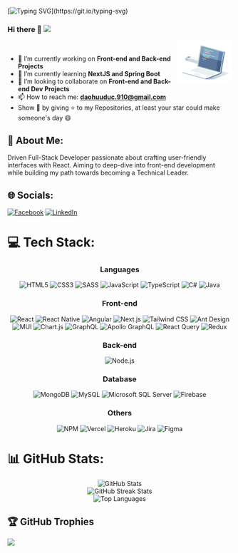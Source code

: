 [![Typing SVG](https://readme-typing-svg.demolab.com?font=Fira+Code&size=19&duration=2000&pause=4000&random=false&width=435&lines=I'm+Dao+Huu+Duc+(Full-Stack+Developer).)](https://git.io/typing-svg)
### Hi there 👋 [![](https://visitcount.itsvg.in/api?id=kaizer7121&icon=2&color=1)](https://visitcount.itsvg.in)

<img align='right' src="./images/coding.gif" width="25%">
<br>

- 🔭 I’m currently working on **Front-end and Back-end Projects**
- 🌱 I’m currently learning **NextJS and Spring Boot**
- 👯 I’m looking to collaborate on **Front-end and Back-end Dev Projects**
- 📫 How to reach me: **daohuuduc.910@gmail.com**
- Show 💙 by giving ⭐ to my Repositories, at least your star could make someone's day 😄


## 💫 About Me:
Driven Full-Stack Developer passionate about crafting user-friendly interfaces with React. Aiming to deep-dive into front-end development while building my path towards becoming a Technical Leader.

## 🌐 Socials:
[![Facebook](https://img.shields.io/badge/Facebook-%231877F2.svg?logo=Facebook&logoColor=white)](https://facebook.com/daohuuduc.910/) [![LinkedIn](https://img.shields.io/badge/LinkedIn-%230077B5.svg?logo=linkedin&logoColor=white)](https://linkedin.com/in/harry1237/)

# 💻 Tech Stack:
<div align='center'>
 <h3>Languages</h3>
  <img src="https://img.shields.io/badge/html5-%23E34F26.svg?style=for-the-badge&logo=html5&logoColor=white" alt="HTML5">
  <img src="https://img.shields.io/badge/css3-%231572B6.svg?style=for-the-badge&logo=css3&logoColor=white" alt="CSS3">
  <img src="https://img.shields.io/badge/SASS-hotpink.svg?style=for-the-badge&logo=SASS&logoColor=white" alt="SASS">
  <img src="https://img.shields.io/badge/javascript-%23323330.svg?style=for-the-badge&logo=javascript&logoColor=%23F7DF1E" alt="JavaScript">
  <img src="https://img.shields.io/badge/typescript-%23007ACC.svg?style=for-the-badge&logo=typescript&logoColor=white" alt="TypeScript">
  <img src="https://img.shields.io/badge/c%23-%23239120.svg?style=for-the-badge&logo=csharp&logoColor=white" alt="C#"> 
  <img src="https://img.shields.io/badge/java-%23ED8B00.svg?style=for-the-badge&logo=openjdk&logoColor=white" alt="Java">
</div>

<div align='center'>
  <h3>Front-end</h3>
  <img src="https://img.shields.io/badge/react-%2320232a.svg?style=for-the-badge&logo=react&logoColor=%2361DAFB" alt="React">
  <img src="https://img.shields.io/badge/react_native-%2320232a.svg?style=for-the-badge&logo=react&logoColor=%2361DAFB" alt="React Native">
  <img src="https://img.shields.io/badge/angular-%23DD0031.svg?style=for-the-badge&logo=angular&logoColor=white" alt="Angular">
  <img src="https://img.shields.io/badge/Next-black?style=for-the-badge&logo=next.js&logoColor=white" alt="Next.js">
  <img src="https://img.shields.io/badge/tailwindcss-%2338B2AC.svg?style=for-the-badge&logo=tailwind-css&logoColor=white" alt="Tailwind CSS">
  <img src="https://img.shields.io/badge/-AntDesign-%230170FE?style=for-the-badge&logo=ant-design&logoColor=white" alt="Ant Design">
  <img src="https://img.shields.io/badge/MUI-%230081CB.svg?style=for-the-badge&logo=mui&logoColor=white" alt="MUI">
  <img src="https://img.shields.io/badge/chart.js-F5788D.svg?style=for-the-badge&logo=chart.js&logoColor=white" alt="Chart.js">
  <img src="https://img.shields.io/badge/GraphQL-%23E10098?style=for-the-badge&logo=graphql&logoColor=white" alt="GraphQL">
  <img src="https://img.shields.io/badge/-ApolloGraphQL-311C87?style=for-the-badge&logo=apollo-graphql&logoColor=white" alt="Apollo GraphQL">
  <img src="https://img.shields.io/badge/-React%20Query-FF4154?style=for-the-badge&logo=react-query&logoColor=white" alt="React Query">
  <img src="https://img.shields.io/badge/redux-%23593d88.svg?style=for-the-badge&logo=redux&logoColor=white" alt="Redux"> 
</div>

<div align='center'>
  <h3>Back-end</h3>
  <img src="https://img.shields.io/badge/node.js-6DA55F?style=for-the-badge&logo=node.js&logoColor=white" alt="Node.js">
</div>

<div align='center'>
  <h3>Database</h3>
  <img src="https://img.shields.io/badge/MongoDB-%234ea94b.svg?style=for-the-badge&logo=mongodb&logoColor=white" alt="MongoDB">
  <img src="https://img.shields.io/badge/mysql-%2300000f.svg?style=for-the-badge&logo=mysql&logoColor=white" alt="MySQL">
  <img src="https://img.shields.io/badge/Microsoft%20SQL%20Server-CC2927?style=for-the-badge&logo=microsoft%20sql%20server&logoColor=white" alt="Microsoft SQL Server">
  <img src="https://img.shields.io/badge/firebase-%23039BE5.svg?style=for-the-badge&logo=firebase&logoColor=white" alt="Firebase">
</div>

<div align='center'>
  <h3>Others</h3>
  <img src="https://img.shields.io/badge/NPM-%23CB3837.svg?style=for-the-badge&logo=npm&logoColor=white" alt="NPM"> 
  <img src="https://img.shields.io/badge/vercel-%23000000.svg?style=for-the-badge&logo=vercel&logoColor=white" alt="Vercel">
  <img src="https://img.shields.io/badge/heroku-%23430098.svg?style=for-the-badge&logo=heroku&logoColor=white" alt="Heroku">
  <img src="https://img.shields.io/badge/jira-%230A0FFF.svg?style=for-the-badge&logo=jira&logoColor=white" alt="Jira">
  <img src="https://img.shields.io/badge/figma-%23F24E1E.svg?style=for-the-badge&logo=figma&logoColor=white" alt="Figma">
</div>

# 📊 GitHub Stats:
<div align='center'>
  <img src="https://github-readme-stats.vercel.app/api?username=kaizer7121&theme=dracula&hide_border=false&include_all_commits=true&count_private=false" alt="GitHub Stats" />
  <br/>
  <img src="https://github-readme-streak-stats.herokuapp.com/?user=kaizer7121&theme=dracula&hide_border=false" alt="GitHub Streak Stats" />
  <br/>
  <img src="https://github-readme-stats.vercel.app/api/top-langs/?username=kaizer7121&theme=dracula&hide_border=false&include_all_commits=true&count_private=false&layout=compact" alt="Top Languages" />
</div>

## 🏆 GitHub Trophies
![](https://github-profile-trophy.vercel.app/?username=kaizer7121&theme=dracula&no-frame=false&no-bg=false&margin-w=4)


<!-- Proudly created with GPRM ( https://gprm.itsvg.in ) -->
